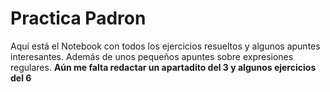 # Practica Padron

Aquí está el Notebook con todos los ejercicios resueltos y algunos apuntes interesantes. Además de unos pequeños apuntes sobre expresiones regulares. **Aún me falta redactar un apartadito del 3 y algunos ejercicios del 6**
